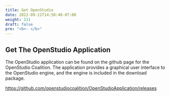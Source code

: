 ```yaml
---
title: Get OpenStudio
date: 2022-09-21T14:50:40-07:00
weight: 211
draft: false
pre: "<b>- </b>"
---
```


## Get The OpenStudio Application

The OpenStudio application can be found on the github page for the OpenStudio Coalition. The application provides a graphical user interface to the OpenStudio engine, and the engine is included in the download package.

https://github.com/openstudiocoalition/OpenStudioApplication/releases


